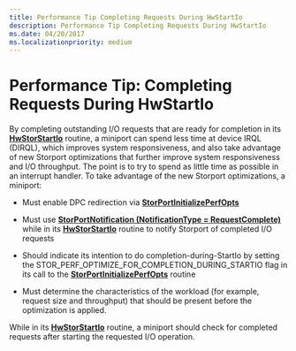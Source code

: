 ```yaml
---
title: Performance Tip Completing Requests During HwStartIo
description: Performance Tip Completing Requests During HwStartIo
ms.date: 04/20/2017
ms.localizationpriority: medium
---
```


# Performance Tip: Completing Requests During HwStartIo


By completing outstanding I/O requests that are ready for completion in its [**HwStorStartIo**](/windows-hardware/drivers/ddi/storport/nc-storport-hw_startio) routine, a miniport can spend less time at device IRQL (DIRQL), which improves system responsiveness, and also take advantage of new Storport optimizations that further improve system responsiveness and I/O throughput. The point is to try to spend as little time as possible in an interrupt handler. To take advantage of the new Storport optimizations, a miniport:

-   Must enable DPC redirection via [**StorPortInitializePerfOpts**](/windows-hardware/drivers/ddi/storport/nf-storport-storportinitializeperfopts)

-   Must use [**StorPortNotification (NotificationType = RequestComplete)**](/windows-hardware/drivers/ddi/storport/nf-storport-storportnotification) while in its [**HwStorStartIo**](/windows-hardware/drivers/ddi/storport/nc-storport-hw_startio) routine to notify Storport of completed I/O requests

-   Should indicate its intention to do completion-during-StartIo by setting the STOR\_PERF\_OPTIMIZE\_FOR\_COMPLETION\_DURING\_STARTIO flag in its call to the [**StorPortInitializePerfOpts**](/windows-hardware/drivers/ddi/storport/nf-storport-storportinitializeperfopts) routine

-   Must determine the characteristics of the workload (for example, request size and throughput) that should be present before the optimization is applied.

While in its [**HwStorStartIo**](/windows-hardware/drivers/ddi/storport/nc-storport-hw_startio) routine, a miniport should check for completed requests after starting the requested I/O operation.

 

